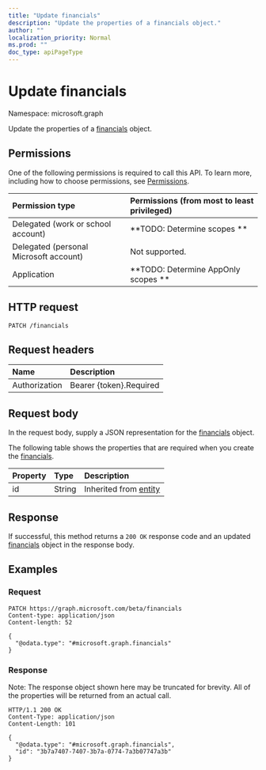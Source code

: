 ```yaml
---
title: "Update financials"
description: "Update the properties of a financials object."
author: ""
localization_priority: Normal
ms.prod: ""
doc_type: apiPageType
---
```


# Update financials

Namespace: microsoft.graph

Update the properties of a [financials](../resources/financials.md) object.

## Permissions
One of the following permissions is required to call this API. To learn more, including how to choose permissions, see [Permissions](/concepts/permissions-reference.md).

|Permission type|Permissions (from most to least privileged)|
|:---|:---|
|Delegated (work or school account)|**TODO: Determine scopes **|
|Delegated (personal Microsoft account)|Not supported.|
|Application|**TODO: Determine AppOnly scopes **|

## HTTP request
<!-- {
  "blockType": "ignored"
}
-->
``` http
PATCH /financials
```

## Request headers
|Name|Description|
|:---|:---|
|Authorization|Bearer {token}.Required|

## Request body
In the request body, supply a JSON representation for the [financials](../resources/financials.md) object.

The following table shows the properties that are required when you create the [financials](../resources/financials.md).

|Property|Type|Description|
|:---|:---|:---|
|id|String| Inherited from [entity](../resources/entity.md)|



## Response
If successful, this method returns a `200 OK` response code and an updated [financials](../resources/financials.md) object in the response body.

## Examples

### Request
<!-- {
  "blockType": "request",
  "name": "update_financials"
}
-->
``` http
PATCH https://graph.microsoft.com/beta/financials
Content-type: application/json
Content-length: 52

{
  "@odata.type": "#microsoft.graph.financials"
}
```

### Response
Note: The response object shown here may be truncated for brevity. All of the properties will be returned from an actual call.
<!-- {
  "blockType": "response",
  "truncated": true
}
-->
``` http
HTTP/1.1 200 OK
Content-Type: application/json
Content-Length: 101

{
  "@odata.type": "#microsoft.graph.financials",
  "id": "3b7a7407-7407-3b7a-0774-7a3b07747a3b"
}
```

